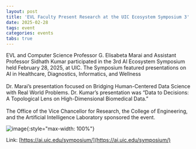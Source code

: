 ```yaml
---
layout: post
title: 'EVL Faculty Present Research at the UIC Ecosystem Symposium 3'
date: 2025-02-28
tags: event
categories: events
tabs: true
---
```


EVL and Computer Science Professor G. Elisabeta Marai and Assistant Professor Sidhath Kumar participated in the 3rd AI Ecosystem Symposium held February 28, 2025, at UIC.  The Symposium featured presentations on AI in Healthcare, Diagnostics, Informatics, and Wellness<br><br>
Dr. Marai&rsquo;s presentation focused on Bridging Human-Centered Data Science with Real World Problems.  Dr. Kumar&rsquo;s presentation was &ldquo;﻿﻿Data to Decisions: A Topological Lens on High-Dimensional Biomedical Data.&rdquo;<br><br>
The Office of the Vice Chancellor for Research, the College of Engineering, and the Artificial Intelligence Laboratory sponsored the event.

![image](https://www.evl.uic.edu/output/originals/gmarai_aisymposium.jpg-srcw.jpg){:style="max-width: 100%"}


Link: [https://ai.uic.edu/symposium/](https://ai.uic.edu/symposium/)
